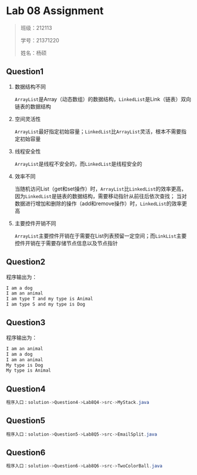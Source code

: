 # Lab 08 Assignment

>班级：212113
>
>学号：21371220
>
>姓名：杨硕

## Question1

1. 数据结构不同

   `ArrayList`是Array（动态数组）的数据结构，`LinkedList`是Link（链表）双向链表的数据结构

2. 空间灵活性

   `ArrayList`最好指定初始容量；`LinkedList`比`ArrayList`灵活，根本不需要指定初始容量

3. 线程安全性

   `ArrayList`是线程不安全的，而`LinkedList`是线程安全的

4. 效率不同

   当随机访问List（get和set操作）时，`ArrayList`比`LinkedList`的效率更高，因为`LinkedList`是链表的数据结构，需要移动指针从前往后依次查找；
   当对数据进行增加和删除的操作（add和remove操作）时，`LinkedList`的效率更高

5. 主要控件开销不同

   `ArrayList`主要控件开销在于需要在List列表预留一定空间；而`LinkList`主要控件开销在于需要存储节点信息以及节点指针

## Question2

程序输出为：

```java
I am a dog
I am an animal
I am type T and my type is Animal
I am type S and my type is Dog
```

## Question3

程序输出为：

```java
I am an animal
I am a dog
I am an animal
My type is Dog
My type is Animal
```

## Question4

```java
程序入口：solution->Question4->Lab8Q4->src->MyStack.java
```

## Question5

```java
程序入口：solution->Question5->Lab8Q5->src->EmailSplit.java
```

## Question6

```java
程序入口：solution->Question6->Lab8Q6->src->TwoColorBall.java
```

